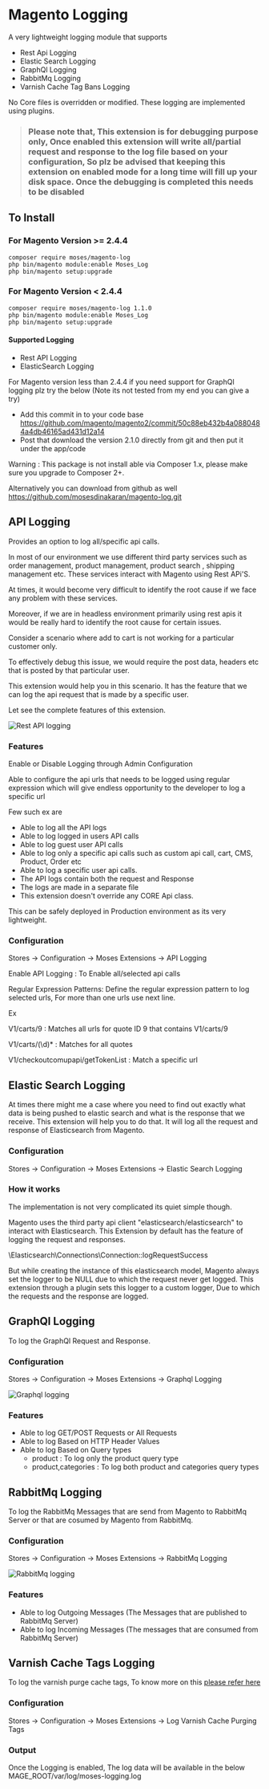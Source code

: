 # Magento Logging

A very lightweight logging module that supports
- Rest Api Logging
- Elastic Search Logging
- GraphQl Logging
- RabbitMq Logging
- Varnish Cache Tag Bans Logging

No Core files is overridden or modified. These logging are implemented using plugins.


> ### Please note that, This extension is for debugging purpose only, Once enabled this extension will write all/partial request and response to the log file based on your configuration, So plz be advised that keeping this extension on enabled mode for a long time will fill up your disk space. Once the debugging is completed this needs to be disabled

## To Install

### For Magento Version >= 2.4.4

```
composer require moses/magento-log
php bin/magento module:enable Moses_Log
php bin/magento setup:upgrade
```

### For Magento Version < 2.4.4

```
composer require moses/magento-log 1.1.0
php bin/magento module:enable Moses_Log
php bin/magento setup:upgrade
```

#### Supported Logging
- Rest API Logging
- ElasticSearch Logging

For Magento version less than 2.4.4 if you need support for GraphQl logging plz try the below (Note its not tested from my end you can give a try)
- Add this commit in to your code base https://github.com/magento/magento2/commit/50c88eb432b4a0880484a4db46165ad431d12a14
- Post that download the version 2.1.0 directly from git and then put it under the app/code 

Warning : This package is not install able via Composer 1.x, please make sure you upgrade to Composer 2+.

Alternatively you can download from github as well https://github.com/mosesdinakaran/magento-log.git


## API Logging

Provides an option to log all/specific api calls.

In most of our environment we use different third party services such as order management, product management, product search , shipping management etc. These services interact with Magento using Rest APi'S. 

At times, it would become very difficult to identify the root cause if we face any problem with these services.

Moreover, if we are in headless environment primarily using rest apis it would be really hard to identify the root cause for certain issues. 

Consider a scenario where add to cart is not working for a particular customer only. 

To effectively debug this issue, we would require the post data, headers etc that is posted by that particular user.

This extension would help you in this scenario. It has the feature that we can log the api request that is made by a specific user.

Let see the complete features of this extension.

![Rest API logging](https://mosesdinakaran.com/wp-content/uploads/2023/03/image-26-1024x343.png)

### Features
Enable or Disable Logging through Admin Configuration

Able to configure the api urls that needs to be logged using regular expression which will give endless opportunity to the developer to log a specific url

Few such ex are

- Able to log all the API logs
- Able to log logged in users API calls
- Able to log guest user API calls
- Able to log only a specific api calls such as custom api call, cart, CMS, Product, Order etc
- Able to log a specific user api calls.
- The API logs contain both the request and Response
- The logs are made in a separate file 
- This extension doesn't override any CORE Api class.

This can be safely deployed in Production environment as its very lightweight.

### Configuration
Stores -> Configuration -> Moses Extensions -> API Logging

Enable API Logging : To Enable all/selected api calls

Regular Expression Patterns: Define the regular expression pattern to log selected urls, For more than one urls use next line.

Ex

V1/carts/9 : Matches all urls for quote ID 9 that contains V1/carts/9

V1/carts/(\d)* : Matches for all quotes

V1/checkoutcomupapi/getTokenList : Match a specific url


## Elastic Search Logging

At times there might me a case where you need to find out exactly what data is being pushed to elastic search and what is the response that we receive.
This extension will help you to do that.
It will log all the request and response of Elasticsearch from Magento.

### Configuration
Stores -> Configuration -> Moses Extensions -> Elastic Search Logging

### How it works
The implementation is not very complicated its quiet simple though.

Magento uses the third party api client "elasticsearch/elasticsearch" to interact with Elasticsearch. This Extension by default has the feature of logging the request and responses.

\Elasticsearch\Connections\Connection::logRequestSuccess

But while creating the instance of this elasticsearch model, Magento always set the logger to be NULL due to which the request never get logged.
This extension through a plugin sets this logger to a custom logger, Due to which the requests and the response are logged.

## GraphQl Logging
To log the GraphQl Request and Response.

### Configuration
Stores -> Configuration -> Moses Extensions -> Graphql Logging

![Graphql logging](https://mosesdinakaran.com/wp-content/uploads/2023/03/image-27-1024x530.png)

### Features
- Able to log GET/POST Requests or All Requests
- Able to log Based on HTTP Header Values
- Able to log Based on Query types
  - product : To log only the product query type
  - product,categories : To log both product and categories query types

## RabbitMq Logging
To log the RabbitMq Messages that are send from Magento to RabbitMq Server or that are cosumed by Magento from RabbitMq.

### Configuration
Stores -> Configuration -> Moses Extensions -> RabbitMq Logging

![RabbitMq logging](https://mosesdinakaran.com/wp-content/uploads/2023/03/image-28-1024x210.png)


### Features
- Able to log Outgoing Messages (The Messages that are published to RabbitMq Server)
- Able to log Incoming Messages (The messages that are consumed from RabbitMq Server)

## Varnish Cache Tags Logging
To log the varnish purge cache tags, To know more on this <a href="https://mosesdinakaran.com/magento-2-full-page-caching-with-varnish-in-depth/#Configure_Commerce_to_purge_Varnish">please refer here </a>

### Configuration
Stores -> Configuration -> Moses Extensions -> Log Varnish Cache Purging Tags


### Output
Once the Logging is enabled, The log data will be available in the below
MAGE_ROOT/var/log/moses-logging.log

